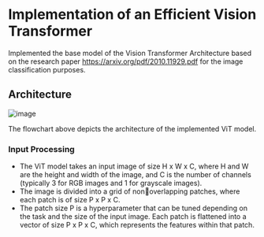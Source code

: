 # Implementation of an Efficient Vision Transformer

Implemented the base model of the Vision Transformer Architecture based on the research paper https://arxiv.org/pdf/2010.11929.pdf for the image classification purposes. 

## Architecture

![image](https://github.com/SravyaVujjini/VisionTransformer/assets/121740546/ba103744-e01c-4e57-8a80-74319ddba446)

The flowchart above depicts the architecture of the implemented ViT model.

### Input Processing

- The ViT model takes an input image of size H x W x C, where H and W are the height and width of the image, and C is the number of channels (typically 3 for RGB images and 1 for grayscale images).
- The image is divided into a grid of nonoverlapping patches, where each patch is of size P x P x C.
- The patch size P is a hyperparameter that can be tuned depending on the task and the size of the input image. Each patch is flattened into a vector of size P x P x C, which represents the features within that patch. 

